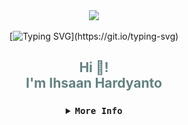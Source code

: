 <div align="center">

<img src="https://cdn.discordapp.com/attachments/1059270404616757258/1165261399832936528/corpse-corpse-husband.gif?ex=6546353f&is=6533c03f&hm=7b9090df1e9cc3c0f3c5bc99baabac9fc518abd93a42ac3d6191f3683227842e&width=2249&height=750"/>

[![Typing SVG](https://readme-typing-svg.herokuapp.com?font=Poppins&weight=700&pause=1000&color=638182&center=true&vCenter=true&random=false&width=435&height=45&lines=Welcome+%F0%9F%98%8A!!)](https://git.io/typing-svg)


<div>
<h2 align="center" style="color: #638182FF";>Hi 👋! <br>I'm Ihsaan Hardyanto</h2>

###
<details>
<summary><samp><b>More Info</b></samp></summary>
<br>
<div align="center">
  <img src="https://streak-stats.demolab.com?user=ihsaanhardyanto&locale=en&mode=daily&theme=tokyonight&hide_border=false&border_radius=5" height="150" alt="streak graph"  />
</div>

##

<img align="right" height="150" src="https://cdn.discordapp.com/attachments/1059270404616757258/1165318293620523188/download.gif?ex=65466a3b&is=6533f53b&hm=e0868d4c027d08eb735fcf8a7694a8705008f5e444e2a11be5075ee5796463c2&"  />

###

<h3 align="left">I code with</h3>

###

<div align="left">
  <img src="https://cdn.jsdelivr.net/gh/devicons/devicon/icons/javascript/javascript-original.svg" height="30" alt="javascript logo"  />
  <img width="12" />
  <img src="https://cdn.jsdelivr.net/gh/devicons/devicon/icons/typescript/typescript-original.svg" height="30" alt="typescript logo"  />
  <img width="12" />
  <img src="https://cdn.simpleicons.org/tailwindcss/06B6D4" height="30" alt="tailwindcss logo"  />
  <img width="12" />
  <img src="https://cdn.simpleicons.org/nextdotjs/000000" height="30" alt="nextjs logo"  />
  <img width="12" />
  <img src="https://cdn.jsdelivr.net/gh/devicons/devicon/icons/react/react-original.svg" height="30" alt="react logo"  />
  <img width="12" />
  <img src="https://cdn.jsdelivr.net/gh/devicons/devicon/icons/html5/html5-original.svg" height="30" alt="html5 logo"  />
  <img width="12" />
  <img src="https://cdn.jsdelivr.net/gh/devicons/devicon/icons/css3/css3-original.svg" height="30" alt="css3 logo"  />
  <img width="12" />
  <img src="https://cdn.jsdelivr.net/gh/devicons/devicon/icons/figma/figma-original.svg" height="30" alt="figma logo"  />
  <img width="12" />
  <img src="https://cdn.jsdelivr.net/gh/devicons/devicon/icons/c/c-original.svg" height="30" alt="c logo"  />
</div>


###

<h3 align="left">Connect with me</h3>

###

<div align="left">
  <a href="ihsaan.hardyanto@gmail.com" target="_blank">
    <img src="https://img.shields.io/static/v1?message=Gmail&logo=gmail&label=&color=D14836&logoColor=white&labelColor=&style=for-the-badge" height="35" alt="gmail logo"  />
  </a>
  <a href="https://www.linkedin.com/in/ihsaan-h-88bb72253/" target="_blank">
    <img src="https://img.shields.io/static/v1?message=LinkedIn&logo=linkedin&label=&color=0077B5&logoColor=white&labelColor=&style=for-the-badge" height="35" alt="linkedin logo"  />
  </a>
  <a href="https://www.instagram.com/54.hnn" target="_blank">
    <img src="https://img.shields.io/static/v1?message=Instagram&logo=instagram&label=&color=E4405F&logoColor=white&labelColor=&style=for-the-badge" height="35" alt="instagram logo"  />
  </a>
  <a href="https://discord.com/users/827129798040092693" target="_blank">
    <img src="https://img.shields.io/static/v1?message=Discord&logo=discord&label=&color=7289DA&logoColor=white&labelColor=&style=for-the-badge" height="35" alt="discord logo"  />
  </a>
</div>

###
##
![Snake animation](https://raw.githubusercontent.com/ihsaanhardyanto/ihsaanhardyanto/output/github-contribution-grid-snake-dark.svg)
###
